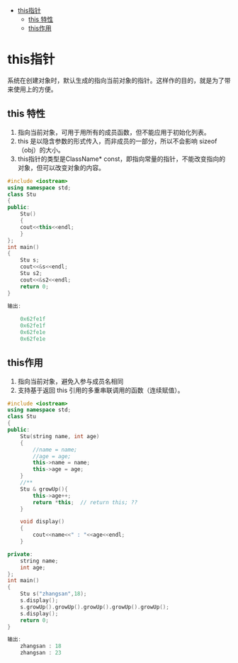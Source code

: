 
<!-- TOC -->
* [this指针](#this指针)
  * [this 特性](#this-特性)
  * [this作用](#this作用)
<!-- TOC -->
# this指针
系统在创建对象时，默认生成的指向当前对象的指针。这样作的目的，就是为了带
来使用上的方便。

## this 特性

1. 指向当前对象，可用于用所有的成员函数，但不能应用于初始化列表。
2. this 是以隐含参数的形式传入，而非成员的一部分，所以不会影响 sizeof（obj）的大小。
3. this指针的类型是ClassName* const，即指向常量的指针，不能改变指向的对象，但可以改变对象的内容。

```c++
#include <iostream>
using namespace std;
class Stu
{
public:
    Stu()
    {
    cout<<this<<endl;
    }
};
int main()
{
    Stu s;
    cout<<&s<<endl;
    Stu s2;
    cout<<&s2<<endl;
    return 0;
}

输出:
    
    0x62fe1f
    0x62fe1f
    0x62fe1e
    0x62fe1e
```

## this作用
1. 指向当前对象，避免入参与成员名相同
2. 支持基于返回 this 引用的多重串联调用的函数（连续赋值）。
```c++
#include <iostream>
using namespace std;
class Stu
{
public:
    Stu(string name, int age)
    {
        //name = name;
        //age = age;
        this->name = name;
        this->age = age;
    }
    //**
    Stu & growUp(){
        this->age++;
        return *this;  // return this; ??
    }

    void display()
    {
        cout<<name<<" : "<<age<<endl;
    }

private:
    string name;
    int age;
};
int main()
{
    Stu s("zhangsan",18);
    s.display();
    s.growUp().growUp().growUp().growUp().growUp();
    s.display();
    return 0;
}

输出:
    zhangsan : 18
    zhangsan : 23
```